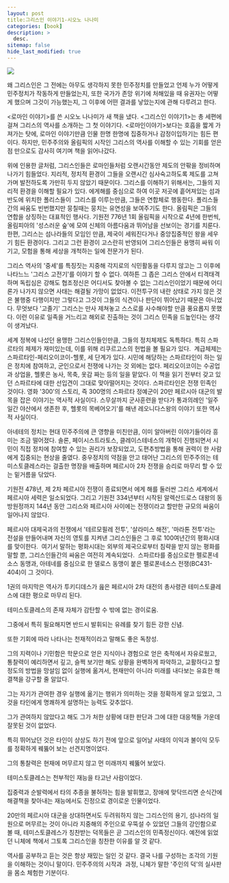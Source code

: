 ```yaml
---
layout: post
title:그리스인 이야기1-시오노 나나미
categories: [book]
description: >
  desc.
sitemap: false
hide_last_modified: true
---
```

![](https://t1.daumcdn.net/cfile/tistory/990408355A5E5C9A02)

왜 그리스인은 그 전에는 아무도 생각하지 못한 민주정치를 만들었고 언제 누가 어떻게 민주정치가 작동하게 만들었는지, 또한 국가가 존망 위기에 처해있을 때 유권자는 어떻게 했으며 그것이 가능했는지, 그 이후에 어떤 결과를 낳았는지에 관해 다루려고 한다.

  


<로마인 이야기>를 쓴 시오노 나나미가 새 책을 냈다. <그리스인 이야기1>는 총 세편에 걸쳐 그리스의 역사를 소개하는 그 첫 이야기다. <로마인이야기>보다는 호흡을 짧게 가져가는 탓에, 로마인 이야기만큼 인물 한명 한명에 집중하거나 감정이입하기는 힘든 편이다. 하지만, 민주주의와 올림픽의 시작인 그리스의 역사를 이해할 수 있는 기회를 얻은 점 만으로도 감사히 여기며 책을 읽어나갔다. 

  


위에 인용한 글처럼, 그리스인들은 로마인들처럼 오랜시간동안 제도의 안팎을 정비하며 나가기 힘들었다. 지리적, 정치적 환경이 그들을 오랜시간 심사숙고하도록 제도를 고쳐가며 발전하도록 가만히 두지 않았기 때문이다. 그리스를 이해하기 위해서는, 그들의 지리적 환경을 이해할 필요가 있다. 에게해를 중심으로 하여 이곳 저곳에 흩어져있는 섬과 반도에 위치한 폴리스들이  그리스를 이루는만큼, 그들은 연합체로 행동한다. 폴리스들 간의 싸움도 빈번했지만 뭉칠때는 뭉치는 유연성을 보여주기도 한다. 올림픽은 그들의 연합을 상징하는 대표적인 행사다. 기원전 776년 1회 올림픽을 시작으로 4년에 한번씩, 올림피아의 '성스러운 숲'에 모여 신체의 아름다움과 뛰어남을 선보이는 경기를 치룬다. 한편, 그리스는 섬나라들의 모임인 만큼, 제국이 세워진다거나 중앙집중적인 왕을 세우기 힘든 환경이다. 그리고 그런 환경이 고스란히 반영되어 그리스인들은 용맹히 싸워 이기고, 모험을 통해 세상을 개척하는 일에 전문가가 된다.

  


그리스 역사의 '중세'를 특징짓는 지중해 각지로의 식민활동을 다루지 않고는 그 이후에 나타느느 '그리스 고전기'를 이야기 할 수 없다. 여하튼 그 좁은 그리스 안에서 티격태격하며 독립심은 강해도 협조정신은 어디서도 찾아볼 수 없는 그리스인이었기 때문에 어디론가 나가지 않으면 사태는 해결될 가망이 없었다. 이전투구의 내란 상태로 가지 않은 것은 불행중 다행이지만 그렇다고 그것이 그들의 식견이나 판단이 뛰어났기 때문은 아니었다. 무엇보다 '고졸기' 그리스는 만사 제쳐놓고 스스로를 사수해야할 만큼 풍요롭지 못했다. 이런 이유로 일족을 거느리고 해외로 진출하는 것이 그리스 민족을 드높인다는 생각이 생겨났다.

  


세계 정복에 나섰던 용맹한 그리스인들인만큼, 그들의 정치체제도 독특하다. 특히 스파르타의 체제가 재미있는데, 이를 위해 리쿠르고스의 헌법을 볼 필요가 있다.  계급체제는 스파르타인-페리오이코이-헬롯, 세 단계가 있다. 시민에 해당하는 스파르타인이 하는 일은 정치에 참여하고, 군인으로서 전쟁에 나가는 것 외에는 없다. 페리오이코이는 수공업과 상업을, 헬롯은 농사, 목축, 옷감 짜는 등의 일을 맡았다. 이 책을 읽기 전부터 갖고 있던 스파르타에 대한 선입견이 그대로 맞아떨어지는 것이다. 스파르타인은 전쟁 민족인 것이다. 영화 '300'의 스토리, 즉 300명의 스파르타 정예군이 20만 페르시아 대군의 발목을 잡은 이야기는 역사적 사실이다. 스무살까지 군사훈련을 받다가 통과의례인 '일주일간 야산에서 생존한 후, 헬롯의 목베어오기'를 해낸 레오니다스왕의 이야기 또한 역사적 사실이다. 

  


아네테의 정치는 현대 민주주의에 큰 영향을 미친만큼, 이미 알아버린 이야기들이라 흥미는 조금 떨어졌다. 솔론, 페이시스트라토스, 클레이스테네스의 개혁이 진행되면서 시민이 직접 정치에 참여할 수 있는 권리가 보장되었고, 도편추방법을 통해 권력이 한 사람에게 집중되는 현상을 줄였다. 중우정치의 약점을 안고 태어난 그리스의 민주주의는 테미스토클레스라는 걸출한 명장을 배출하며 페르시아 2차 전쟁을 승리로 마무리 할 수 있는 밑거름을 닦았다.

  


기원전 478년, 제 2차 페르시아 전쟁이 종료되면서 에게 해를 둘러싼 그리스 세계에서 페르시아 세력은 일소되었다. 그리고 기원전 334년부터 시작된 알렉산드로스 대왕의 동방원정까지 144년 동안 그리스와 페르시아 사이에는 전쟁이라고 할만한 규모의 싸움이 일어나지 않았다.

  


페르시아 대제국과의 전쟁에서 '테르모필레 전투', '살라미스 해전', '마라톤 전투'라는 전설을 만들어내며 자신의 영토를 지켜낸 그리스인들은 그 후로 100여년간의 평화시대를 맞이한다.  여기서 말하는 평화시대는 외부의 제국으로부터 침략을 받지 않는 평화를 말할 뿐, 그리스인들간의 싸움은 여전히 계속되었다.  스파르타를 중심으로한 펠로폰네소스 동맹과, 아테네를 중심으로 한 델로스 동맹이 붙은 펠로폰네소스 전쟁(BC431-404)이 그 것이다. 

  


1권의 마지막은 역사가 투키디데스가 읊은 페르시아 2차 대전의 총사령관 테미스토클레스에 대한 평으로 마무리 된다. 

  


테미스토클레스의 존재 자체가 감탄할 수 밖에 없는 경이로움.

그중에서 특히 필요해지면 반드시 발휘되는 유례를 찾기 힘든 강한 신념.

또한 기회에 따라 나타나는 천재적이라고 말해도 좋은 독창성.

그의 지력이나 기민함은 학문으로 얻은 지식이나 경험으로 얻은 축적에서 자유로웠고, 통찰력이 예리하면서 깊고, 슬쩍 보기만 해도 상황을 완벽하게 파악하고, 교활하다고 할 정도의 방법을 망설임 없이 실행에 옮겨서, 현재만이 아니라 미래를 내다보는 유효한 해결책을 강구할 줄 알았다.

그는 자기가 관여한 경우 실행에 옮기는 행위가 의미하는 것을 정확하게 알고 있었고, 그것을 타인에게 명쾌하게 설명하는 능력도 갖추었다.

그가 관여하지 않았다고 해도 그가 처한 상황에 대한 판단과 그에 대한 대응책들 가운데 잘못된 것이 없었다.

특히 뛰어났던 것은 타인이 상상도 하기 전에 앞으로 일어날 사태의 이익과 불이익 모두를 정확하게 꿰뚫어 보는 선견지명이었다.

그의 통찰력은 현재에 머무르지 않고 먼 미래까지 꿰뚫어 보았다.

테미스토클레스는 천부적인 재능을 타고난 사람이었다.

집중력과 순발력에서 타의 추종을 불허하는 힘을 발휘했고, 장애에 맞닥뜨리면 순식간에 해결책을 찾아내는 재능에서도 진정으로 경이로운 인물이었다.

  


20만의 페르시아 대군을 상대하면서도 두려워하지 않는 그리스인의 용기, 섬나라의 일원으로 머무르는 것이 아니라 지중해의 주인으로 우뚝설 수 있었던 그들의 강인함으로 볼 때, 테미스토클레스가 칭찬받는 덕목들은 곧 그리스인의 민족정신이다. 예전에 읽었던 니체에 책에서 그토록 그리스인을 칭찬한 이유를 알 것 같다. 

  


역사를 공부하고 듣는 것은 항상 재밌는 일인 것 같다. 결국 나를 구성하는 조각의 기원을 이해하는 것이니 말이다. 민주주의의 시작과  과정, 니체가 말한 '주인의 덕'의 실사판을 몸소 체험한 기분이다.

